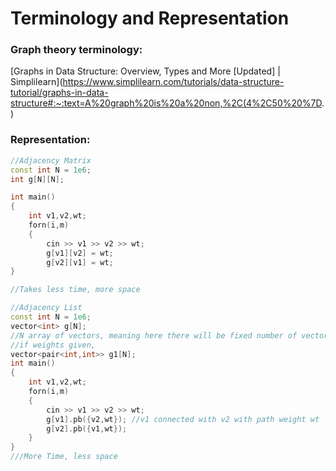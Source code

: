 # Terminology and Representation

### Graph theory terminology:

[Graphs in Data Structure: Overview, Types and More [Updated] | Simplilearn](https://www.simplilearn.com/tutorials/data-structure-tutorial/graphs-in-data-structure#:~:text=A%20graph%20is%20a%20non,%2C(4%2C50%20%7D.)

### Representation:

```cpp
//Adjacency Matrix
const int N = 1e6;
int g[N][N];

int main()
{
	int v1,v2,wt;
	forn(i,m)
	{
		cin >> v1 >> v2 >> wt;
		g[v1][v2] = wt;
		g[v2][v1] = wt;
}

//Takes less time, more space
```

```cpp
//Adjacency List
const int N = 1e6;
vector<int> g[N];
//N array of vectors, meaning here there will be fixed number of vectors
//if weights given,
vector<pair<int,int>> g1[N];
int main()
{
	int v1,v2,wt;
	forn(i,m)
	{
		cin >> v1 >> v2 >> wt;
		g[v1].pb({v2,wt}); //v1 connected with v2 with path weight wt
		g[v2].pb({v1,wt});
	} 
}
///More Time, less space
```